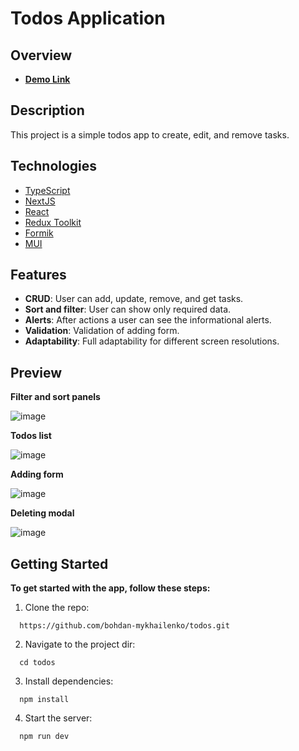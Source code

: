 #  Todos Application

## Overview
* [**Demo Link**](https://todos-git-main-alfabravo228.vercel.app/)

## Description

This project is a simple todos app to create, edit, and remove tasks.

## Technologies

- [TypeScript](https://www.typescriptlang.org/)
- [NextJS](https://nextjs.org/)
- [React](https://reactjs.org/)
- [Redux Toolkit](https://redux-toolkit.js.org/)
- [Formik](https://formik.org/)
- [MUI](https://mui.com/)

## Features

- **CRUD**: User can add, update, remove, and get tasks.
- **Sort and filter**: User can show only required data.
- **Alerts**: After actions a user can see the informational alerts.
- **Validation**: Validation of adding form. 
- **Adaptability**: Full adaptability for different screen resolutions.

## Preview

**Filter and sort panels**

![image](https://github.com/bohdan-mykhailenko/superheroes/assets/76702178/836e34cb-8365-4305-9028-d19709f9fc9a)

**Todos list**

![image](https://github.com/bohdan-mykhailenko/superheroes/assets/76702178/c6bba703-9d8e-47cc-af65-69bc83cfaaa7)

**Adding form**

![image](https://github.com/bohdan-mykhailenko/superheroes/assets/76702178/c629c827-2e7d-447c-a41b-f61d02f5c5f4)

**Deleting modal**

![image](https://github.com/bohdan-mykhailenko/superheroes/assets/76702178/b1813567-bd64-4a01-aac0-efd80c1d01e8)


## Getting Started

**To get started with the app, follow these steps:**

1.  Clone the repo:
    
```shell
  https://github.com/bohdan-mykhailenko/todos.git
```
    
2.  Navigate to the project dir:
   
```shell 
  cd todos
```

3.  Install dependencies:
    
```shell
  npm install
```
    
 4.  Start the server:
```shell
  npm run dev
```
